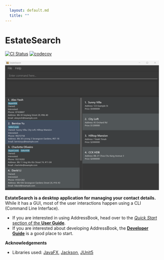 ```yaml
---
  layout: default.md
  title: ""
---
```


# EstateSearch

[![CI Status](https://github.com/AY2526S1-CS2103T-W12-4/tp/workflows/Java%20CI/badge.svg)](https://github.com/AY2526S1-CS2103T-W12-4/tp/actions)
[![codecov](https://codecov.io/gh/AY2526S1-CS2103T-W12-4/tp/graph/badge.svg?token=KQOM9J0W80)](https://codecov.io/gh/AY2526S1-CS2103T-W12-4/tp)

![Ui](images/Ui.png)

**EstateSearch is a desktop application for managing your contact details.** While it has a GUI, most of the user interactions happen using a CLI (Command Line Interface).

* If you are interested in using AddressBook, head over to the [_Quick Start_ section of the **User Guide**](UserGuide.html#quick-start).
* If you are interested about developing AddressBook, the [**Developer Guide**](DeveloperGuide.html) is a good place to start.


**Acknowledgements**

* Libraries used: [JavaFX](https://openjfx.io/), [Jackson](https://github.com/FasterXML/jackson), [JUnit5](https://github.com/junit-team/junit5)
